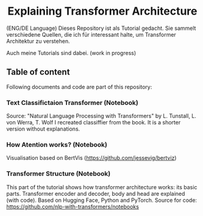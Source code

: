 
<h1 align="center">
    Explaining Transformer Architecture
</h1>

(ENG/DE Language)
Dieses Repository ist als Tutorial gedacht. 
Sie sammelt verschiedene Quellen, die ich für interessant halte, um Transformer Architektur zu verstehen.

Auch meine Tutorials sind dabei.
(work in progress)

## Table of content

Following documents and code are part of this repository:

### Text Classifictaion Transformer (Notebook)
Source: "Natural Language Processing with Transformers" by L. Tunstall, L. von Werra, T. Wolf
I recreated classiffier from the book. It is a shorter version without explanations. 

### How Atention works? (Notebook)
Visualisation based on BertVis (https://github.com/jessevig/bertviz)

### Transformer Structure (Notebook)
This part of the tutorial shows how transformer architecture works: its basic parts. 
Transformer encoder and decoder, body and head are explained (with code). 
Based on Hugging Face, Python and PyTorch.
Source for code: 
https://github.com/nlp-with-transformers/notebooks